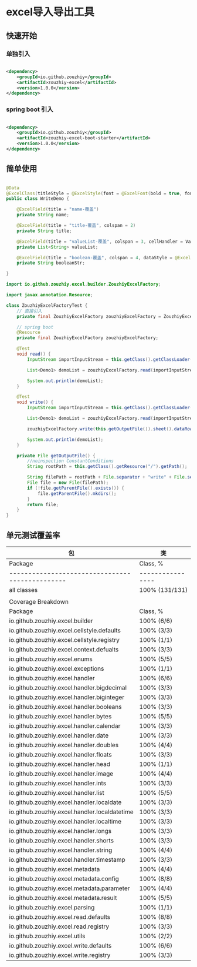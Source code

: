 # excel导入导出工具

## 快速开始

### 单独引入

```xml

<dependency>
    <groupId>io.github.zouzhiy</groupId>
    <artifactId>zouzhiy-excel</artifactId>
    <version>1.0.0</version>
</dependency>
```

### spring boot 引入

```xml

<dependency>
    <groupId>io.github.zouzhiy</groupId>
    <artifactId>zouzhiy-excel-boot-starter</artifactId>
    <version>1.0.0</version>
</dependency>
```

## 简单使用

```java

@Data
@ExcelClass(titleStyle = @ExcelStyle(font = @ExcelFont(bold = true, fontHeightInPoints = 16), horizontalAlignment = StyleHorizontalAlignment.CENTER))
public class WriteDemo {

    @ExcelField(title = "name-覆盖")
    private String name;

    @ExcelField(title = "title-覆盖", colspan = 2)
    private String title;

    @ExcelField(title = "valueList-覆盖", colspan = 3, cellHandler = ValueListStringHandler.class)
    private List<String> valueList;

    @ExcelField(title = "boolean-覆盖", colspan = 4, dataStyle = @ExcelStyle(borderLeft = BorderStyle.DASHED, borderBottom = BorderStyle.DOUBLE), excelType = ExcelType.BOOLEAN)
    private String booleanStr;

}
```

```java
import io.github.zouzhiy.excel.builder.ZouzhiyExcelFactory;

import javax.annotation.Resource;

class ZouzhiyExcelFactoryTest {
    // 直接引入
    private final ZouzhiyExcelFactory zouzhiyExcelFactory = ZouzhiyExcelFactoryBuilder.builder().build();

    // spring boot
    @Resource
    private final ZouzhiyExcelFactory zouzhiyExcelFactory;

    @Test
    void read() {
        InputStream importInputStream = this.getClass().getClassLoader().getResourceAsStream("statics\\import2.xlsx");

        List<Demo1> demoList = zouzhiyExcelFactory.read(importInputStream).sheet().dataRowStartIndex(1).read(Demo1.class);

        System.out.println(demoList);
    }

    @Test
    void write() {
        InputStream importInputStream = this.getClass().getClassLoader().getResourceAsStream("statics\\import2.xlsx");

        List<Demo1> demoList = zouzhiyExcelFactory.read(importInputStream).sheet().dataRowStartIndex(1).read(Demo1.class);

        zouzhiyExcelFactory.write(this.getOutputFile()).sheet().dataRowStartIndex(1).write(demoList, Demo1.class);

        System.out.println(demoList);
    }

    private File getOutputFile() {
        //noinspection ConstantConditions
        String rootPath = this.getClass().getResource("/").getPath();

        String filePath = rootPath + File.separator + "write" + File.separator + LocalDateTime.now().format(DateTimeFormatter.ofPattern("yyyy-MM-ddHHmmss")) + ".xlsx";
        File file = new File(filePath);
        if (!file.getParentFile().exists()) {
            file.getParentFile().mkdirs();
        }
        return file;
    }
}
```

## 单元测试覆盖率
|包|类|方法|行|
|----|----|----|----|
| Package                                       | Class, %       | Method, %       | Line, %           |
|-----------------------------------------------|----------------|-----------------|-------------------|
| all classes                                   | 100% (131/131) | 90.2% (726/805) | 90.1% (2235/2481) |
|                                               |                |                 |                   |
| Coverage Breakdown                            |                |                 |                   |
| Package                                       | Class, %       | Method, %       | Line, %           |
| io.github.zouzhiy.excel.builder               | 100% (6/6)     | 58.1% (43/74)   | 64.2% (97/151)    |
| io.github.zouzhiy.excel.cellstyle.defaults    | 100% (3/3)     | 100% (13/13)    | 100% (59/59)      |
| io.github.zouzhiy.excel.cellstyle.registry    | 100% (1/1)     | 100% (5/5)      | 100% (13/13)      |
| io.github.zouzhiy.excel.context.defualts      | 100% (3/3)     | 100% (48/48)    | 98% (199/203)     |
| io.github.zouzhiy.excel.enums                 | 100% (5/5)     | 100% (20/20)    | 100% (55/55)      |
| io.github.zouzhiy.excel.exceptions            | 100% (1/1)     | 85.7% (6/7)     | 85.7% (12/14)     |
| io.github.zouzhiy.excel.handler               | 100% (6/6)     | 100% (29/29)    | 94.3% (183/194)   |
| io.github.zouzhiy.excel.handler.bigdecimal    | 100% (3/3)     | 100% (10/10)    | 100% (16/16)      |
| io.github.zouzhiy.excel.handler.biginteger    | 100% (3/3)     | 100% (11/11)    | 100% (17/17)      |
| io.github.zouzhiy.excel.handler.booleans      | 100% (3/3)     | 100% (12/12)    | 100% (17/17)      |
| io.github.zouzhiy.excel.handler.bytes         | 100% (5/5)     | 100% (20/20)    | 100% (36/36)      |
| io.github.zouzhiy.excel.handler.calendar      | 100% (3/3)     | 100% (13/13)    | 94.3% (33/35)     |
| io.github.zouzhiy.excel.handler.date          | 100% (3/3)     | 100% (14/14)    | 93.8% (30/32)     |
| io.github.zouzhiy.excel.handler.doubles       | 100% (4/4)     | 100% (16/16)    | 100% (24/24)      |
| io.github.zouzhiy.excel.handler.floats        | 100% (3/3)     | 100% (11/11)    | 100% (17/17)      |
| io.github.zouzhiy.excel.handler.head          | 100% (1/1)     | 60% (3/5)       | 86.7% (13/15)     |
| io.github.zouzhiy.excel.handler.image         | 100% (4/4)     | 72.2% (13/18)   | 46.1% (35/76)     |
| io.github.zouzhiy.excel.handler.ints          | 100% (3/3)     | 100% (11/11)    | 100% (17/17)      |
| io.github.zouzhiy.excel.handler.list          | 100% (5/5)     | 100% (20/20)    | 88.5% (69/78)     |
| io.github.zouzhiy.excel.handler.localdate     | 100% (3/3)     | 100% (13/13)    | 96% (24/25)       |
| io.github.zouzhiy.excel.handler.localdatetime | 100% (3/3)     | 100% (13/13)    | 95.7% (22/23)     |
| io.github.zouzhiy.excel.handler.localtime     | 100% (3/3)     | 100% (13/13)    | 97.1% (34/35)     |
| io.github.zouzhiy.excel.handler.longs         | 100% (3/3)     | 100% (11/11)    | 100% (17/17)      |
| io.github.zouzhiy.excel.handler.shorts        | 100% (3/3)     | 100% (11/11)    | 100% (17/17)      |
| io.github.zouzhiy.excel.handler.string        | 100% (4/4)     | 100% (20/20)    | 97.4% (37/38)     |
| io.github.zouzhiy.excel.handler.timestamp     | 100% (3/3)     | 100% (13/13)    | 95.7% (22/23)     |
| io.github.zouzhiy.excel.metadata              | 100% (4/4)     | 75% (18/24)     | 92.9% (78/84)     |
| io.github.zouzhiy.excel.metadata.config       | 100% (8/8)     | 96.4% (80/83)   | 97.9% (139/142)   |
| io.github.zouzhiy.excel.metadata.parameter    | 100% (4/4)     | 81.9% (59/72)   | 85.5% (148/173)   |
| io.github.zouzhiy.excel.metadata.result       | 100% (5/5)     | 72.3% (34/47)   | 82.9% (97/117)    |
| io.github.zouzhiy.excel.parsing               | 100% (1/1)     | 100% (9/9)      | 96.1% (73/76)     |
| io.github.zouzhiy.excel.read.defaults         | 100% (8/8)     | 95.1% (39/41)   | 86.8% (249/287)   |
| io.github.zouzhiy.excel.read.registry         | 100% (3/3)     | 100% (15/15)    | 92.3% (36/39)     |
| io.github.zouzhiy.excel.utils                 | 100% (2/2)     | 85.7% (12/14)   | 90.1% (64/71)     |
| io.github.zouzhiy.excel.write.defaults        | 100% (6/6)     | 97.1% (33/34)   | 97.1% (200/206)   |
| io.github.zouzhiy.excel.write.registry        | 100% (3/3)     | 100% (15/15)    | 92.3% (36/39)     |
